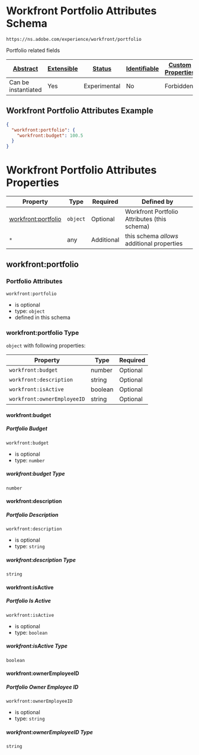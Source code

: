 
# Workfront Portfolio Attributes Schema

```
https://ns.adobe.com/experience/workfront/portfolio
```

Portfolio related fields

| [Abstract](../../../../abstract.md) | [Extensible](../../../../extensions.md) | [Status](../../../../status.md) | [Identifiable](../../../../id.md) | [Custom Properties](../../../../extensions.md) | [Additional Properties](../../../../extensions.md) | Defined In |
|-------------------------------------|-----------------------------------------|---------------------------------|-----------------------------------|------------------------------------------------|----------------------------------------------------|------------|
| Can be instantiated | Yes | Experimental | No | Forbidden | Permitted | [adobe/experience/workfront/portfolio.schema.json](adobe/experience/workfront/portfolio.schema.json) |

## Workfront Portfolio Attributes Example
```json
{
  "workfront:portfolio": {
    "workfront:budget": 100.5
  }
}
```

# Workfront Portfolio Attributes Properties

| Property | Type | Required | Defined by |
|----------|------|----------|------------|
| [workfront:portfolio](#workfrontportfolio) | `object` | Optional | Workfront Portfolio Attributes (this schema) |
| `*` | any | Additional | this schema *allows* additional properties |

## workfront:portfolio
### Portfolio Attributes

`workfront:portfolio`
* is optional
* type: `object`
* defined in this schema

### workfront:portfolio Type


`object` with following properties:


| Property | Type | Required |
|----------|------|----------|
| `workfront:budget`| number | Optional |
| `workfront:description`| string | Optional |
| `workfront:isActive`| boolean | Optional |
| `workfront:ownerEmployeeID`| string | Optional |



#### workfront:budget
##### Portfolio Budget


`workfront:budget`
* is optional
* type: `number`

##### workfront:budget Type


`number`








#### workfront:description
##### Portfolio Description


`workfront:description`
* is optional
* type: `string`

##### workfront:description Type


`string`








#### workfront:isActive
##### Portfolio Is Active


`workfront:isActive`
* is optional
* type: `boolean`

##### workfront:isActive Type


`boolean`







#### workfront:ownerEmployeeID
##### Portfolio Owner Employee ID


`workfront:ownerEmployeeID`
* is optional
* type: `string`

##### workfront:ownerEmployeeID Type


`string`










